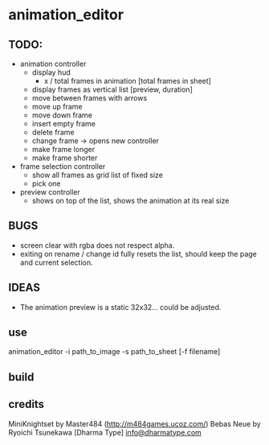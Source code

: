 # animation_editor

## TODO:
- animation controller
	- display hud
		- x / total frames in animation [total frames in sheet]
	- display frames as vertical list [preview, duration]
	- move between frames with arrows
	- move up frame
	- move down frame
	- insert empty frame
	- delete frame
	- change frame -> opens new controller
	- make frame longer
	- make frame shorter
- frame selection controller
	- show all frames as grid list of fixed size
	- pick one
- preview controller
	- shows on top of the list, shows the animation at its real size

## BUGS

- screen clear with rgba does not respect alpha.
- exiting on rename / change id fully resets the list, should keep the page
	and current selection.

## IDEAS

- The animation preview is a static 32x32... could be adjusted.

## use

animation_editor -i path_to_image -s path_to_sheet [-f filename]

## build

## credits

MiniKnightset by Master484 (http://m484games.ucoz.com/)
Bebas Neue by Ryoichi Tsunekawa [Dharma Type] info@dharmatype.com
